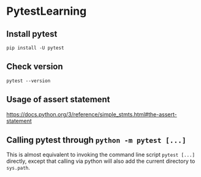 # PytestLearning
## Install pytest
```
pip install -U pytest
```

## Check version
```
pytest --version
```

## Usage of assert statement
https://docs.python.org/3/reference/simple_stmts.html#the-assert-statement

## Calling pytest through ```python -m pytest [...]```
This is almost equivalent to invoking the command line script ```pytest [...]``` directly, except that calling via python will also add the current directory to ```sys.path```.
